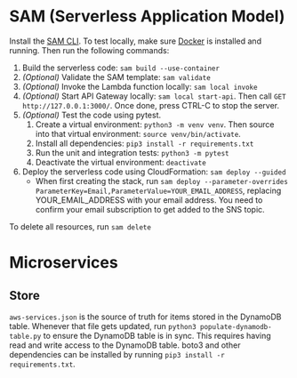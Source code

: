 # SAM (Serverless Application Model)

Install the [SAM CLI](https://docs.aws.amazon.com/serverless-application-model/latest/developerguide/install-sam-cli.html). To test locally, make sure [Docker](https://docs.docker.com/get-docker/) is installed and running. Then run the following commands:

1. Build the serverless code: `sam build --use-container`
2. _(Optional)_ Validate the SAM template: `sam validate`
3. _(Optional)_ Invoke the Lambda function locally: `sam local invoke`
4. _(Optional)_ Start API Gateway locally: `sam local start-api`. Then call `GET http://127.0.0.1:3000/`. Once done, press CTRL-C to stop the server.
5. _(Optional)_ Test the code using pytest.
   1. Create a virtual environment: `python3 -m venv venv`. Then source into that virtual environment: `source venv/bin/activate`.
   2. Install all dependencies: `pip3 install -r requirements.txt`
   3. Run the unit and integration tests: `python3 -m pytest`
   4. Deactivate the virtual environment: `deactivate`
6. Deploy the serverless code using CloudFormation: `sam deploy --guided`
   - When first creating the stack, run `sam deploy --parameter-overrides ParameterKey=Email,ParameterValue=YOUR_EMAIL_ADDRESS`, replacing YOUR_EMAIL_ADDRESS with your email address. You need to confirm your email subscription to get added to the SNS topic.

To delete all resources, run `sam delete`

# Microservices

## Store

`aws-services.json` is the source of truth for items stored in the DynamoDB table. Whenever that file gets updated, run `python3 populate-dynamodb-table.py` to ensure the DynamoDB table is in sync. This requires having read and write access to the DynamoDB table. boto3 and other dependencies can be installed by running `pip3 install -r requirements.txt`.
